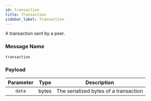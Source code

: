 ```yaml
---
id: transaction
title: Transaction
sidebar_label: Transaction
---
```


<!----------------------------------------------------------------------------->
<!-------------------- THIS MARKDOWN FILE IS AUTOGENERATED -------------------->
<!----------------------------------------------------------------------------->

A transaction sent by a peer.

### Message Name

`transaction`

### Payload

| Parameter | Type  |              Description              |
|:---------:|-------|:-------------------------------------:|
| `data`    | bytes | The serialized bytes of a transaction |
